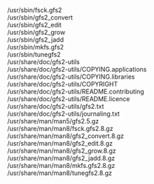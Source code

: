 /usr/sbin/fsck.gfs2  
/usr/sbin/gfs2\_convert  
/usr/sbin/gfs2\_edit  
/usr/sbin/gfs2\_grow  
/usr/sbin/gfs2\_jadd  
/usr/sbin/mkfs.gfs2  
/usr/sbin/tunegfs2  
/usr/share/doc/gfs2-utils  
/usr/share/doc/gfs2-utils/COPYING.applications  
/usr/share/doc/gfs2-utils/COPYING.libraries  
/usr/share/doc/gfs2-utils/COPYRIGHT  
/usr/share/doc/gfs2-utils/README.contributing  
/usr/share/doc/gfs2-utils/README.licence  
/usr/share/doc/gfs2-utils/gfs2.txt  
/usr/share/doc/gfs2-utils/journaling.txt  
/usr/share/man/man5/gfs2.5.gz  
/usr/share/man/man8/fsck.gfs2.8.gz  
/usr/share/man/man8/gfs2\_convert.8.gz  
/usr/share/man/man8/gfs2\_edit.8.gz  
/usr/share/man/man8/gfs2\_grow.8.gz  
/usr/share/man/man8/gfs2\_jadd.8.gz  
/usr/share/man/man8/mkfs.gfs2.8.gz  
/usr/share/man/man8/tunegfs2.8.gz  
